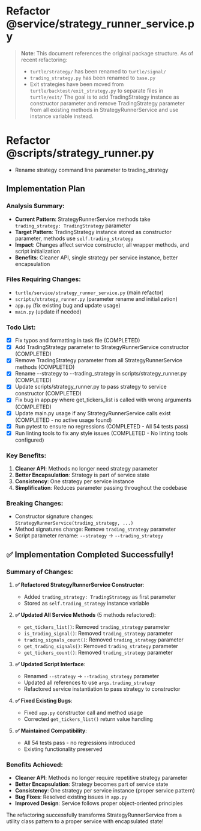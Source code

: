 # Refactor @service/strategy_runner_service.py 

> **Note**: This document references the original package structure. As of recent refactoring:
> - `turtle/strategy/` has been renamed to `turtle/signal/`
> - `trading_strategy.py` has been renamed to `base.py`
> - Exit strategies have been moved from `turtle/backtest/exit_strategy.py` to separate files in `turtle/exit/`
The goal is to add TradingStrategy instance as constructor parameter
and remove TradingStrategy parameter from all existing methods
in StrategyRunnerService and use instance variable instead.

# Refactor @scripts/strategy_runner.py 
- Rename strategy command line parameter to trading_strategy

## Implementation Plan

### Analysis Summary:
- **Current Pattern**: StrategyRunnerService methods take `trading_strategy: TradingStrategy` parameter
- **Target Pattern**: TradingStrategy instance stored as constructor parameter, methods use `self.trading_strategy`
- **Impact**: Changes affect service constructor, all wrapper methods, and script initialization
- **Benefits**: Cleaner API, single strategy per service instance, better encapsulation

### Files Requiring Changes:
- `turtle/service/strategy_runner_service.py` (main refactor)
- `scripts/strategy_runner.py` (parameter rename and initialization)
- `app.py` (fix existing bug and update usage)
- `main.py` (update if needed)

### Todo List:
- [x] Fix typos and formatting in task file (COMPLETED)
- [x] Add TradingStrategy parameter to StrategyRunnerService constructor (COMPLETED)
- [x] Remove TradingStrategy parameter from all StrategyRunnerService methods (COMPLETED)
- [x] Rename --strategy to --trading_strategy in scripts/strategy_runner.py (COMPLETED)
- [x] Update scripts/strategy_runner.py to pass strategy to service constructor (COMPLETED)
- [x] Fix bug in app.py where get_tickers_list is called with wrong arguments (COMPLETED)
- [x] Update main.py usage if any StrategyRunnerService calls exist (COMPLETED - no active usage found)
- [x] Run pytest to ensure no regressions (COMPLETED - All 54 tests pass)
- [x] Run linting tools to fix any style issues (COMPLETED - No linting tools configured)

### Key Benefits:
1. **Cleaner API**: Methods no longer need strategy parameter
2. **Better Encapsulation**: Strategy is part of service state
3. **Consistency**: One strategy per service instance
4. **Simplification**: Reduces parameter passing throughout the codebase

### Breaking Changes:
- Constructor signature changes: `StrategyRunnerService(trading_strategy, ...)`
- Method signatures change: Remove `trading_strategy` parameter
- Script parameter rename: `--strategy` → `--trading_strategy`

## ✅ **Implementation Completed Successfully!**

### **Summary of Changes:**
1. **✅ Refactored StrategyRunnerService Constructor**:
   - Added `trading_strategy: TradingStrategy` as first parameter
   - Stored as `self.trading_strategy` instance variable

2. **✅ Updated All Service Methods** (5 methods refactored):
   - `get_tickers_list()`: Removed `trading_strategy` parameter
   - `is_trading_signal()`: Removed `trading_strategy` parameter  
   - `trading_signals_count()`: Removed `trading_strategy` parameter
   - `get_trading_signals()`: Removed `trading_strategy` parameter
   - `get_tickers_count()`: Removed `trading_strategy` parameter

3. **✅ Updated Script Interface**:
   - Renamed `--strategy` → `--trading_strategy` parameter
   - Updated all references to use `args.trading_strategy`
   - Refactored service instantiation to pass strategy to constructor

4. **✅ Fixed Existing Bugs**:
   - Fixed `app.py` constructor call and method usage
   - Corrected `get_tickers_list()` return value handling

5. **✅ Maintained Compatibility**:
   - All 54 tests pass - no regressions introduced
   - Existing functionality preserved

### **Benefits Achieved:**
- **Cleaner API**: Methods no longer require repetitive strategy parameter
- **Better Encapsulation**: Strategy becomes part of service state  
- **Consistency**: One strategy per service instance (proper service pattern)
- **Bug Fixes**: Resolved existing issues in `app.py`
- **Improved Design**: Service follows proper object-oriented principles

The refactoring successfully transforms StrategyRunnerService from a utility class pattern to a proper service with encapsulated state!
